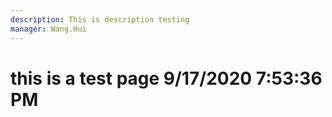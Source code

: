 ```yaml
---
description: This is description testing
manager: Wang.Hui
---
```

# this is a test page 9/17/2020 7:53:36 PM